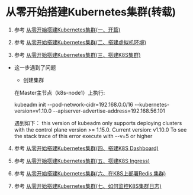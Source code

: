 # 从零开始搭建Kubernetes集群(转载)

1) 参考 [从零开始搭建Kubernetes集群(一、开篇)](https://www.jianshu.com/p/78a5afd0c597)

2) 参考 [从零开始搭建Kubernetes集群(二、搭建虚拟机环境)](https://www.jianshu.com/p/ad3c712e1d95)

3) 参考 [从零开始搭建Kubernetes集群(三、搭建K8S集群)](https://www.jianshu.com/p/e43f5e848da1)

* 这一步遇到了问题
    
    * 创建集群
    
    在Master主节点（k8s-node1）上执行:

    kubeadm init --pod-network-cidr=192.168.0.0/16 --kubernetes-version=v1.10.0 --apiserver-advertise-address=192.168.56.101

    遇到如下：
    this version of kubeadm only supports deploying clusters with the control plane version >= 1.15.0. Current version: v1.10.0
To see the stack trace of this error execute with --v=5 or higher


4) 参考 [从零开始搭建Kubernetes集群(四、搭建K8S Dashboard)](https://www.jianshu.com/p/6f42ac331d8a)

5) 参考 [从零开始搭建Kubernetes集群(五、搭建K8S Ingress)](https://www.jianshu.com/p/feeea0bbd73e)

6) 参考 [从零开始搭建Kubernetes集群(六、在K8S上部署Redis 集群)](https://www.jianshu.com/p/65c4baadf5d9)

7) 参考 [从零开始搭建Kubernetes集群(七、如何监控K8S集群日志)](https://www.jianshu.com/p/b264b6cf9340)
